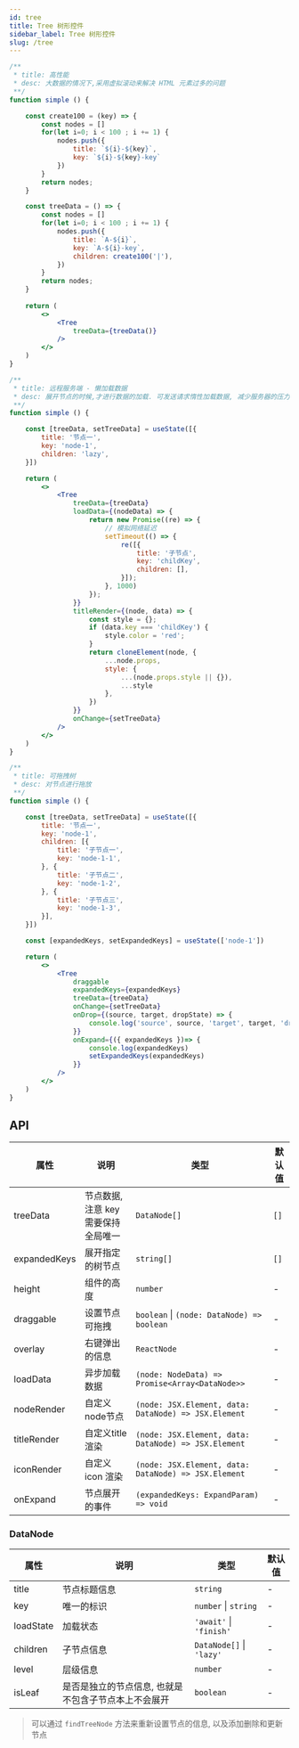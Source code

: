 ```yaml
---
id: tree
title: Tree 树形控件
sidebar_label: Tree 树形控件
slug: /tree
---
```



```jsx live
/**
 * title: 高性能
 * desc: 大数据的情况下,采用虚拟滚动来解决 HTML 元素过多的问题
 **/
function simple () {

    const create100 = (key) => {
        const nodes = []
        for(let i=0; i < 100 ; i += 1) {
            nodes.push({
                title: `${i}-${key}`,
                key: `${i}-${key}-key`
            })
        }
        return nodes;
    }

    const treeData = () => {
        const nodes = []
        for(let i=0; i < 100 ; i += 1) {
            nodes.push({
                title: `A-${i}`,
                key: `A-${i}-key`,
                children: create100('|'),
            })
        }
        return nodes;
    }
    
    return (
        <>
            <Tree
                treeData={treeData()}
            />
        </>
    )
}

```

```jsx live
/**
 * title: 远程服务端 - 懒加载数据
 * desc: 展开节点的时候,才进行数据的加载. 可发送请求惰性加载数据, 减少服务器的压力
 **/
function simple () {

    const [treeData, setTreeData] = useState([{
        title: '节点一',
        key: 'node-1',
        children: 'lazy',
    }])

    return (
        <>
            <Tree
                treeData={treeData}
                loadData={(nodeData) => {
                    return new Promise((re) => {
                        // 模拟网络延迟
                        setTimeout(() => {
                            re([{
                                title: '子节点',
                                key: 'childKey',
                                children: [],
                            }]);
                        }, 1000)
                    });
                }}
                titleRender={(node, data) => {
                    const style = {};
                    if (data.key === 'childKey') {
                        style.color = 'red';
                    }
                    return cloneElement(node, {
                        ...node.props,
                        style: {
                            ...(node.props.style || {}),
                            ...style
                        },
                    })
                }}
                onChange={setTreeData}
            />
        </>
    )
}

```

```jsx live
/**
 * title: 可拖拽树
 * desc: 对节点进行拖放
 **/
function simple () {

    const [treeData, setTreeData] = useState([{
        title: '节点一',
        key: 'node-1',
        children: [{
            title: '子节点一',
            key: 'node-1-1',
        }, {
            title: '子节点二',
            key: 'node-1-2',
        }, {
            title: '子节点三',
            key: 'node-1-3',
        }],
    }])

    const [expandedKeys, setExpandedKeys] = useState(['node-1'])

    return (
        <>
            <Tree
                draggable
                expandedKeys={expandedKeys}
                treeData={treeData}
                onChange={setTreeData}
                onDrop={(source, target, dropState) => {
                    console.log('source', source, 'target', target, 'dropState', dropState)
                }}
                onExpand={({ expandedKeys })=> {
                    console.log(expandedKeys)
                    setExpandedKeys(expandedKeys)
                }}
            />
        </>
    )
}

```


## API

| 属性       | 说明                     | 类型                   | 默认值
|-----      |------                   |------                 |------------
|treeData   |  节点数据, 注意 key 需要保持全局唯一| `DataNode[]`| `[]`
|expandedKeys | 展开指定的树节点                | `string[]`          | `[]`
|height       | 组件的高度                     | `number`            | -
|draggable    | 设置节点可拖拽                  | `boolean` \| `(node: DataNode) => boolean` | -
|overlay      | 右键弹出的信息          | `ReactNode` | -
|loadData | 异步加载数据                       | `(node: NodeData) => Promise<Array<DataNode>>` | -
|nodeRender | 自定义node节点                   | `(node: JSX.Element, data: DataNode) => JSX.Element` | -
|titleRender | 自定义title 渲染                | `(node: JSX.Element, data: DataNode) => JSX.Element` | -
|iconRender  | 自定义icon 渲染                 | `(node: JSX.Element, data: DataNode) => JSX.Element` | -
|onExpand | 节点展开的事件                      | `(expandedKeys: ExpandParam) => void` | - 


### DataNode


| 属性                   | 说明                | 类型                    | 默认值
|--------                |-----------         |-------------           |---------------
|title                   | 节点标题信息         | `string`                | -
|key                     | 唯一的标识           | `number` \| `string`    | - 
|loadState               | 加载状态             | `'await'` \| `'finish'` | -
|children                | 子节点信息           | `DataNode[]` \| `'lazy'` | -
|level                   | 层级信息             | `number`                 | -
|isLeaf                  | 是否是独立的节点信息, 也就是不包含子节点本上不会展开 | `boolean` | -


> 可以通过 `findTreeNode` 方法来重新设置节点的信息, 以及添加删除和更新节点